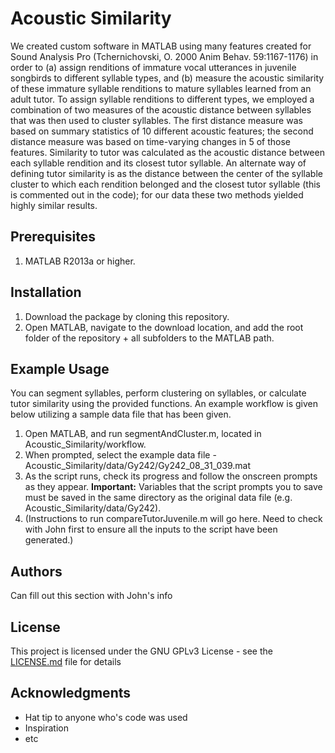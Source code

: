 # Acoustic Similarity

We created custom software in MATLAB using many features created for Sound Analysis Pro (Tchernichovski, O. 2000 Anim Behav. 59:1167-1176) in order to (a) assign renditions of immature vocal utterances in juvenile songbirds to different syllable types, and (b) measure the acoustic similarity of these immature syllable renditions to mature syllables learned from an adult tutor.  To assign syllable renditions to different types, we employed a combination of two measures of the acoustic distance between syllables that was then used to cluster syllables.  The first distance measure was based on summary statistics of 10 different acoustic features; the second distance measure was based on time-varying changes in 5 of those features. Similarity to tutor was calculated as the acoustic distance between each syllable rendition and its closest tutor syllable.  An alternate way of defining tutor similarity is as the distance between the center of the syllable cluster to which each rendition belonged and the closest tutor syllable (this is commented out in the code); for our data these two methods yielded highly similar results.

## Prerequisites

1. MATLAB R2013a or higher.

## Installation

1. Download the package by cloning this repository.
2. Open MATLAB, navigate to the download location, and add the root folder of the repository + all subfolders to the MATLAB path.

## Example Usage

You can segment syllables, perform clustering on syllables, or calculate tutor similarity using the provided functions. An example workflow is given below utilizing a sample data file that has been given.

1. Open MATLAB, and run segmentAndCluster.m, located in Acoustic_Similarity/workflow.
2. When prompted, select the example data file - Acoustic_Similarity/data/Gy242/Gy242_08_31_039.mat
3. As the script runs, check its progress and follow the onscreen prompts as they appear. 
   **Important:** Variables that the script prompts you to save must be saved in the same directory as the original data file (e.g. Acoustic_Similarity/data/Gy242).
4. (Instructions to run compareTutorJuvenile.m will go here. Need to check with John first to ensure all the inputs to the script have been generated.)

## Authors

Can fill out this section with John's info

## License

This project is licensed under the GNU GPLv3 License - see the [LICENSE.md](LICENSE) file for details

## Acknowledgments

* Hat tip to anyone who's code was used
* Inspiration
* etc

